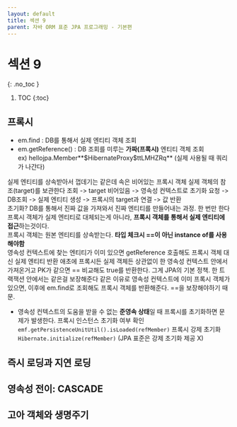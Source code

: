 ```yaml
---
layout: default
title: 섹션 9
parent: 자바 ORM 표준 JPA 프로그래밍 - 기본편
---
```


# 섹션 9
{: .no_toc }

1. TOC
{:toc}

## 프록시

- em.find : DB를 통해서 실제 엔티티 객체 조회
- em.getReference() : DB 조회를 미루는 **가짜(프록시)** 엔티티 객체 조회  
  ex) hellojpa.Member**\$HibernateProxy\$ttLMHZRq** (실제 사용될 때 쿼리가 나간다)

실제 엔티티를 상속받아서 껍데기는 같은데 속은 비어있는 프록시 객체
실제 객체의 참조(target)를 보관한다
조회 -> target 비어있음 -> 영속성 컨텍스트로 초기화 요청 -> DB조회 -> 실제 엔티티 생성 -> 프록시의 target과 연결 -> 값 반환  
초기화? DB를 통해서 진짜 값을 가져와서 진짜 엔티티를 만들어내는 과정. 한 번만 한다  
프록시 객체가 실제 엔티티로 대체되는게 아니라, **프록시 객체를 통해서 실제 엔티티에 접근**하는것이다.  
프록시 객체는 원본 엔티티를 상속받는다. **타입 체크시 ==이 아닌 instance of를 사용해야함**  
영속성 컨텍스트에 찾는 엔티티가 이미 있으면 getReference 호출해도 프록시 객체 대신 실제 엔티티 반환
애초에 프록시든 실제 객체든 상관없이 한 영속성 컨텍스트 안에서 가져온거고 PK가 같으면 == 비교해도 true를 반환한다. 그게 JPA의 기본 정책. 한 트랙잭션 안에서는 같은걸 보장해준다
같은 이유로 영속성 컨텍스트에 이미 프록시 객체가 있으면, 이후에 em.find로 조회해도 프록시 객체를 반환해준다. ==을 보장해야하기 때문.
- 영속성 컨텍스트의 도움을 받을 수 없는 **준영속 상태**일 때 프록시를 초기화하면 문제가 발생한다.
프록시 인스턴스 초기화 여부 확인 `emf.getPersistenceUnitUtil().isLoaded(refMember)`
프록시 강제 초기화 `Hibernate.initialize(refMember)` (JPA 표준은 강제 초기화 제공 X)



## 즉시 로딩과 지연 로딩

## 영속성 전이: CASCADE

## 고아 객체와 생명주기
